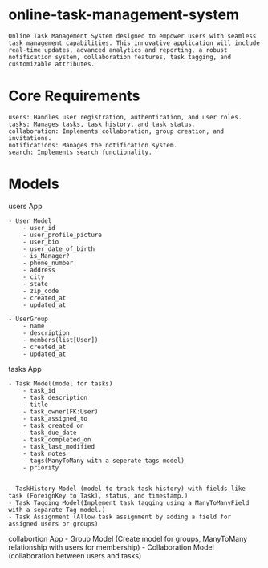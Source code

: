 # online-task-management-system
    Online Task Management System designed to empower users with seamless task management capabilities. This innovative application will include real-time updates, advanced analytics and reporting, a robust notification system, collaboration features, task tagging, and customizable attributes. 

# Core Requirements
    users: Handles user registration, authentication, and user roles.
    tasks: Manages tasks, task history, and task status.
    collaboration: Implements collaboration, group creation, and invitations.
    notifications: Manages the notification system.
    search: Implements search functionality.

# Models
users App

    - User Model
        - user_id
        - user_profile_picture 
        - user_bio
        - user_date_of_birth
        - is_Manager?
        - phone_number
        - address
        - city
        - state
        - zip_code
        - created_at
        - updated_at

    - UserGroup
        - name
        - description
        - members(list[User])
        - created_at
        - updated_at

tasks App
    
    - Task Model(model for tasks)
        - task_id
        - task_description
        - title
        - task_owner(FK:User)
        - task_assigned_to
        - task_created_on
        - task_due_date
        - task_completed_on
        - task_last_modified
        - task_notes
        - tags(ManyToMany with a seperate tags model)
        - priority

         
    - TaskHistory Model (model to track task history) with fields like task (ForeignKey to Task), status, and timestamp.)
    - Task Tagging Model(Implement task tagging using a ManyToManyField with a separate Tag model.)
    - Task Assignment (Allow task assignment by adding a field for assigned users or groups)

collabortion App
    - Group Model (Create model for groups, ManyToMany relationship with users for membership) 
    - Collaboration Model (collaboration between users and tasks)
